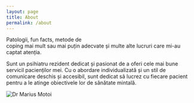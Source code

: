 ```yaml
---
layout: page
title: About
permalink: /about
---
```


Patologii, fun facts, metode de coping mai mult sau mai puțin adecvate și multe alte lucruri care mi-au captat atenția.

Sunt un psihiatru rezident dedicat și pasionat de a oferi cele mai bune servicil pacienților mei. Cu o abordare individualizată și un stil de comunicare deschis și accesibil, sunt dedicat sã lucrez cu fiecare pacient pentru a le atinge obiectivele lor de sănătate mintală.

![Dr  Marius Motoi](https://github.com/desprepsihiatrie/blog/assets/139854003/f559baff-6fe1-434a-ac2c-1b4a3dfe0e83)
